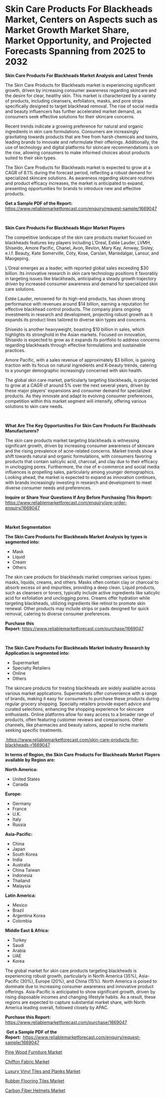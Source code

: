 <p><h1>Skin Care Products For Blackheads Market, Centers on Aspects such as Market Growth Market Share, Market Opportunity, and Projected Forecasts Spanning from 2025 to 2032</h1></p><p><strong>Skin Care Products For Blackheads Market Analysis and Latest Trends</strong></p>
<p><p>The Skin Care Products for Blackheads market is experiencing significant growth, driven by increasing consumer awareness regarding skincare and the desire for clear, healthy skin. This market is characterized by a variety of products, including cleansers, exfoliators, masks, and pore strips specifically designed to target blackhead removal. The rise of social media and beauty influencers has further accelerated market demand, as consumers seek effective solutions for their skincare concerns.</p><p>Recent trends indicate a growing preference for natural and organic ingredients in skin care formulations. Consumers are increasingly gravitating towards products that are free from harsh chemicals and toxins, leading brands to innovate and reformulate their offerings. Additionally, the use of technology and digital platforms for skincare recommendations is on the rise, allowing consumers to make informed choices about products suited to their skin types.</p><p>The Skin Care Products for Blackheads market is expected to grow at a CAGR of 8.1% during the forecast period, reflecting a robust demand for specialized skincare solutions. As awareness regarding skincare routines and product efficacy increases, the market is anticipated to expand, presenting opportunities for brands to introduce new and effective products.</p></p>
<p><strong>Get a Sample PDF of the Report:&nbsp;</strong> <a href="https://www.reliablemarketforecast.com/enquiry/request-sample/1669047?utm_campaign=1134&utm_medium=2&utm_source=Github&utm_content=ia&utm_term=04042025&utm_id=skin-care-products-for-blackheads">https://www.reliablemarketforecast.com/enquiry/request-sample/1669047</a></p>
<p>&nbsp;</p>
<p><strong>Skin Care Products For Blackheads Major Market Players</strong></p>
<p><p>The competitive landscape of the skin care products market focused on blackheads features key players including L’Oreal, Estée Lauder, LVMH, Shiseido, Amore Pacific, Chanel, Avon, Revlon, Mary Kay, Amway, Sisley, e.l.f. Beauty, Kate Somerville, Coty, Kose, Carslan, Mariedalgar, Lansur, and Maogeping. </p><p>L’Oreal emerges as a leader, with reported global sales exceeding $30 billion. Its innovative research in skin care technology positions it favorably in targeting issues like blackheads, anticipating a steady growth trajectory driven by increased consumer awareness and demand for specialized skin care solutions.</p><p>Estée Lauder, renowned for its high-end products, has shown strong performance with revenues around $14 billion, earning a reputation for effective blackhead control products. The company plans ongoing investments in research and development, projecting robust growth as it expands its product lines tailored to diverse skin types and concerns.</p><p>Shiseido is another heavyweight, boasting $10 billion in sales, which highlights its stronghold in the Asian markets. Focused on innovation, Shiseido is expected to grow as it expands its portfolio to address concerns regarding blackheads through effective formulations and sustainable practices.</p><p>Amore Pacific, with a sales revenue of approximately $3 billion, is gaining traction with its focus on natural ingredients and K-beauty trends, catering to a younger demographic increasingly concerned with skin health.</p><p>The global skin care market, particularly targeting blackheads, is projected to grow at a CAGR of around 5% over the next several years, driven by these major players' expansions and consumer demand for specialized products. As they innovate and adapt to evolving consumer preferences, competition within this market segment will intensify, offering various solutions to skin care needs.</p></p>
<p>&nbsp;</p>
<p><strong>What Are The Key Opportunities For Skin Care Products For Blackheads Manufacturers?</strong></p>
<p><p>The skin care products market targeting blackheads is witnessing significant growth, driven by increasing consumer awareness of skincare and the rising prevalence of acne-related concerns. Market trends show a shift towards natural and organic formulations, with consumers favoring products that contain salicylic acid, charcoal, and clay due to their efficacy in unclogging pores. Furthermore, the rise of e-commerce and social media influences is propelling sales, particularly among younger demographics. Looking ahead, the market is expected to expand as innovation continues, with brands increasingly investing in research and development to meet diverse consumer needs and preferences.</p></p>
<p><strong>Inquire or Share Your Questions If Any Before Purchasing This Report:</strong> <a href="https://www.reliablemarketforecast.com/enquiry/pre-order-enquiry/1669047?utm_campaign=1134&utm_medium=2&utm_source=Github&utm_content=ia&utm_term=04042025&utm_id=skin-care-products-for-blackheads">https://www.reliablemarketforecast.com/enquiry/pre-order-enquiry/1669047</a></p>
<p>&nbsp;</p>
<p><strong>Market Segmentation</strong></p>
<p><strong>The Skin Care Products For Blackheads Market Analysis by types is segmented into:</strong></p>
<p><ul><li>Mask</li><li>Liquid</li><li>Cream</li><li>Others</li></ul></p>
<p><p>The skin care products for blackheads market comprises various types: masks, liquids, creams, and others. Masks often contain clay or charcoal to absorb excess oil and impurities, providing a deep clean. Liquid products, such as cleansers or toners, typically include active ingredients like salicylic acid for exfoliation and unclogging pores. Creams offer hydration while targeting blackheads, utilizing ingredients like retinol to promote skin renewal. Other products may include strips or pads designed for quick removal, catering to diverse consumer preferences.</p></p>
<p><strong>Purchase this Report:&nbsp;</strong><a href="https://www.reliablemarketforecast.com/purchase/1669047?utm_campaign=1134&utm_medium=2&utm_source=Github&utm_content=ia&utm_term=04042025&utm_id=skin-care-products-for-blackheads">https://www.reliablemarketforecast.com/purchase/1669047</a></p>
<p>&nbsp;</p>
<p><strong>The Skin Care Products For Blackheads Market Industry Research by Application is segmented into:</strong></p>
<p><ul><li>Supermarket</li><li>Specialty Retailers</li><li>Online</li><li>Others</li></ul></p>
<p><p>The skincare products for treating blackheads are widely available across various market applications. Supermarkets offer convenience with a range of brands, making it easy for consumers to purchase these products during regular grocery shopping. Specialty retailers provide expert advice and curated selections, enhancing the shopping experience for skincare enthusiasts. Online platforms allow for easy access to a broader range of products, often featuring customer reviews and comparisons. Other channels, like pharmacies and beauty salons, appeal to niche markets seeking specific treatments.</p></p>
<p><a href="https://www.reliablemarketforecast.com/skin-care-products-for-blackheads-r1669047?utm_campaign=1134&utm_medium=2&utm_source=Github&utm_content=ia&utm_term=04042025&utm_id=skin-care-products-for-blackheads">&nbsp;https://www.reliablemarketforecast.com/skin-care-products-for-blackheads-r1669047</a></p>
<p><strong>In terms of Region, the Skin Care Products For Blackheads Market Players available by Region are:</strong></p>
<p>
    <p> <strong> North America: </strong>
        <ul>
            <li>United States</li>
            <li>Canada</li>
        </ul>
        </p> 
    <p> <strong> Europe: </strong>
        <ul>
            <li>Germany</li>
            <li>France</li>
            <li>U.K.</li>
            <li>Italy</li>
            <li>Russia</li>
        </ul>
        </p> 
    <p> <strong> Asia-Pacific: </strong>
        <ul>
            <li>China</li>
            <li>Japan</li>
            <li>South Korea</li>
            <li>India</li>
            <li>Australia</li>
            <li>China Taiwan</li>
            <li>Indonesia</li>
            <li>Thailand</li>
            <li>Malaysia</li>
        </ul>
        </p> 
    <p> <strong> Latin America: </strong>
        <ul>
            <li>Mexico</li>
            <li>Brazil</li>
            <li>Argentina Korea</li>
            <li>Colombia</li>
        </ul>
        </p> 
    <p> <strong> Middle East & Africa: </strong>
        <ul>
            <li>Turkey</li>
            <li>Saudi</li>
            <li>Arabia</li>
            <li>UAE</li>
            <li>Korea</li>
        </ul>
    </p>
    </p>
<p><p>The global market for skin care products targeting blackheads is experiencing robust growth, particularly in North America (35%), Asia-Pacific (30%), Europe (20%), and China (15%). North America is poised to dominate due to increasing consumer awareness and innovative product offerings. Asia-Pacific is anticipated to show significant growth, driven by rising disposable incomes and changing lifestyle habits. As a result, these regions are expected to capture substantial market share, with North America leading overall, followed closely by APAC.</p></p>
<p><strong>Purchase this Report: </strong><a href="https://www.reliablemarketforecast.com/purchase/1669047?utm_campaign=1134&utm_medium=2&utm_source=Github&utm_content=ia&utm_term=04042025&utm_id=skin-care-products-for-blackheads">https://www.reliablemarketforecast.com/purchase/1669047</a></p>
<p>&nbsp;<strong>Get a Sample PDF of the Report:&nbsp;&nbsp;</strong><a href="https://www.reliablemarketforecast.com/enquiry/request-sample/1669047?utm_campaign=1134&utm_medium=2&utm_source=Github&utm_content=ia&utm_term=04042025&utm_id=skin-care-products-for-blackheads">https://www.reliablemarketforecast.com/enquiry/request-sample/1669047</a></p>
<p><strong></strong></p>
<p><p><a href="https://github.com/donnypolan/Market-Research-Report-List-1/blob/main/pine-wood-furniture-market.md?utm_campaign=1134&utm_medium=2&utm_source=Github&utm_content=ia&utm_term=04042025&utm_id=skin-care-products-for-blackheads">Pine Wood Furniture Market</a></p><p><a href="https://github.com/ujanoandryvw/Market-Research-Report-List-1/blob/main/chiffon-fabric-market.md?utm_campaign=1134&utm_medium=2&utm_source=Github&utm_content=ia&utm_term=04042025&utm_id=skin-care-products-for-blackheads">Chiffon Fabric Market</a></p><p><a href="https://github.com/kuziaaring40/Market-Research-Report-List-1/blob/main/luxury-vinyl-tiles-and-planks-market.md?utm_campaign=1134&utm_medium=2&utm_source=Github&utm_content=ia&utm_term=04042025&utm_id=skin-care-products-for-blackheads">Luxury Vinyl Tiles and Planks Market</a></p><p><a href="https://github.com/hoganemken50/Market-Research-Report-List-1/blob/main/rubber-flooring-tiles-market.md?utm_campaign=1134&utm_medium=2&utm_source=Github&utm_content=ia&utm_term=04042025&utm_id=skin-care-products-for-blackheads">Rubber Flooring Tiles Market</a></p><p><a href="https://github.com/zemonarutaep/Market-Research-Report-List-1/blob/main/carbon-fiber-helmets-market.md?utm_campaign=1134&utm_medium=2&utm_source=Github&utm_content=ia&utm_term=04042025&utm_id=skin-care-products-for-blackheads">Carbon Fiber Helmets Market</a></p></p>